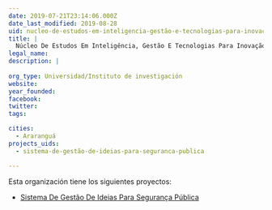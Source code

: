 ```yaml
---
date: 2019-07-21T23:14:06.000Z
date_last_modified: 2019-08-28
uid: nucleo-de-estudos-em-inteligencia-gestão-e-tecnologias-para-inovacão-igti
title: |
  Núcleo De Estudos Em Inteligência, Gestão E Tecnologias Para Inovação (Igti)
legal_name: 
description: |
  
org_type: Universidad/Instituto de investigación
website: 
year_founded: 
facebook: 
twitter: 
tags:

cities: 
  - Araranguá
projects_uids:
  - sistema-de-gestão-de-ideias-para-seguranca-publica

---
```


Esta organización tiene los siguientes proyectos:

- [Sistema De Gestão De Ideias Para Segurança Pública](/proyectos/sistema-de-gestão-de-ideias-para-seguranca-publica)
